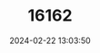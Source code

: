 ---
title: "16162"
category: "Parantica wegneri"
draft: false
date: 2024-02-22 13:03:50
languages:
  English: ["Flores Tiger"]
---
